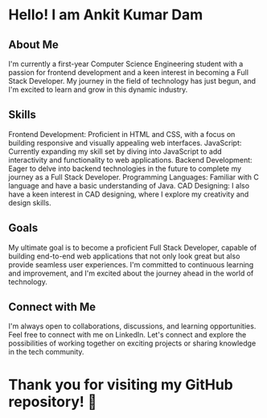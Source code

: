 # Hello! I am Ankit Kumar Dam
## About Me
I'm currently a first-year Computer Science Engineering student with a passion for frontend development and a keen interest in becoming a Full Stack Developer. My journey in the field of technology has just begun, and I'm excited to learn and grow in this dynamic industry.

## Skills
Frontend Development: Proficient in HTML and CSS, with a focus on building responsive and visually appealing web interfaces.
JavaScript: Currently expanding my skill set by diving into JavaScript to add interactivity and functionality to web applications.
Backend Development: Eager to delve into backend technologies in the future to complete my journey as a Full Stack Developer.
Programming Languages: Familiar with C language and have a basic understanding of Java.
CAD Designing: I also have a keen interest in CAD designing, where I explore my creativity and design skills.

## Goals
My ultimate goal is to become a proficient Full Stack Developer, capable of building end-to-end web applications that not only look great but also provide seamless user experiences. I'm committed to continuous learning and improvement, and I'm excited about the journey ahead in the world of technology.

## Connect with Me
I'm always open to collaborations, discussions, and learning opportunities. Feel free to connect with me on LinkedIn. Let's connect and explore the possibilities of working together on exciting projects or sharing knowledge in the tech community.

# Thank you for visiting my GitHub repository! 🚀
